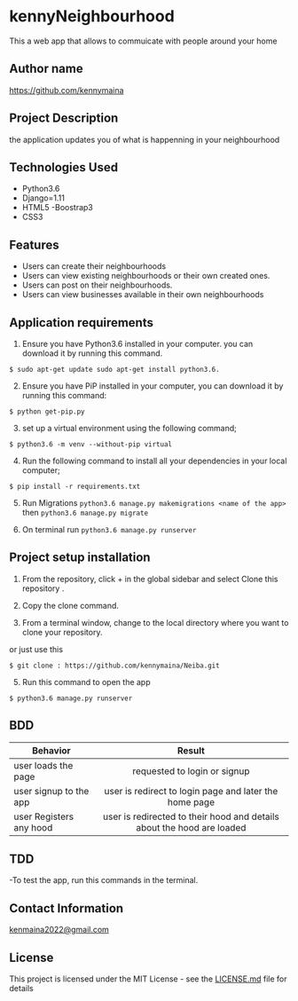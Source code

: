 # kennyNeighbourhood

This a web app that allows to commuicate with people around your home

## Author name

https://github.com/kennymaina

## Project Description

the application updates you of what is happenning in your neighbourhood

## Technologies Used
- Python3.6
- Django=1.11
- HTML5
-Boostrap3
- CSS3

##  Features
* Users can create their neighbourhoods
* Users can view existing neighbourhoods or their own created ones.
* Users can post on their neighbourhoods.
* Users can view businesses available in their own neighbourhoods

## Application requirements

1. Ensure you have Python3.6 installed in your computer. you can download it by running this command.

`$ sudo apt-get update sudo apt-get install python3.6.`

2. Ensure you have PiP installed in your computer, you can download it by running this command:

`$ python get-pip.py`

3. set up a virtual environment using the following command;

`$ python3.6 -m venv --without-pip virtual`

4. Run the following command to install all your dependencies in your local computer;

`$ pip install -r requirements.txt`

5. Run Migrations `python3.6 manage.py makemigrations <name of the app>` then `python3.6 manage.py migrate`

6. On terminal run `python3.6 manage.py runserver`

## Project setup installation

1. From the repository, click + in the global sidebar and select Clone this repository .

2. Copy the clone command.

3. From a terminal window, change to the local directory where you want to clone your repository.

or just use this

`$ git clone : https://github.com/kennymaina/Neiba.git`

5. Run this command to open the app

`$ python3.6 manage.py runserver`

## BDD

Behavior               |                                 Result
---------------------- | :--------------------------------------------------------------------:
user loads the page    |       requested to login or signup
user signup to the app |       user is redirect to login page and later the home page     
user Registers any hood|       user is redirected to their hood and details about the hood are loaded


## TDD

-To test the app, run this commands in the terminal.



## Contact Information

kenmaina2022@gmail.com


## License


This project is licensed under the MIT License - see the [LICENSE.md](LICENSE) file for details
